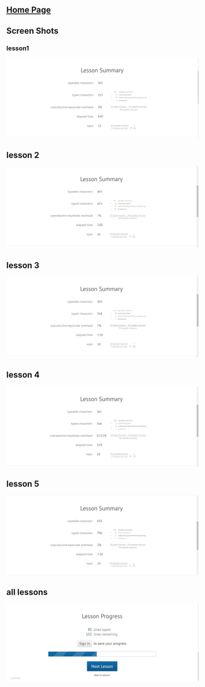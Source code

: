 ## [Home Page](/README.md) 

## Screen Shots

### lesson1
![](./images/typing/lesson1.jpg)

## lesson 2
![](./images/typing/lesson2.jpg)

## lesson 3
![](./images/typing/lesson3.jpg)

## lesson 4
![](./images/typing/lesson4.jpg)

## lesson 5
![](./images/typing/lesson5.jpg)

## all lessons
![](./images/typing/lesson.jpg)